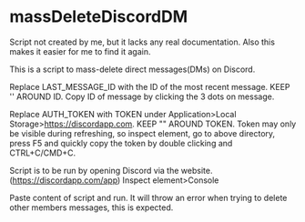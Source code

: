 # massDeleteDiscordDM

Script not created by me, but it lacks any real documentation.
Also this makes it easier for me to find it again.

This is a script to mass-delete direct messages(DMs) on Discord.

Replace LAST_MESSAGE_ID with the ID of the most recent message. KEEP '' AROUND ID.
Copy ID of message by clicking the 3 dots on message.

Replace AUTH_TOKEN with TOKEN under Application>Local Storage>https://discordapp.com. KEEP "" AROUND TOKEN.
Token may only be visible during refreshing, so inspect element, go to above directory, press F5 and quickly copy the token by double clicking and CTRL+C/CMD+C.

Script is to be run by opening Discord via the website. (https://discordapp.com/app)
Inspect element>Console

Paste content of script and run.
It will throw an error when trying to delete other members messages, this is expected.
